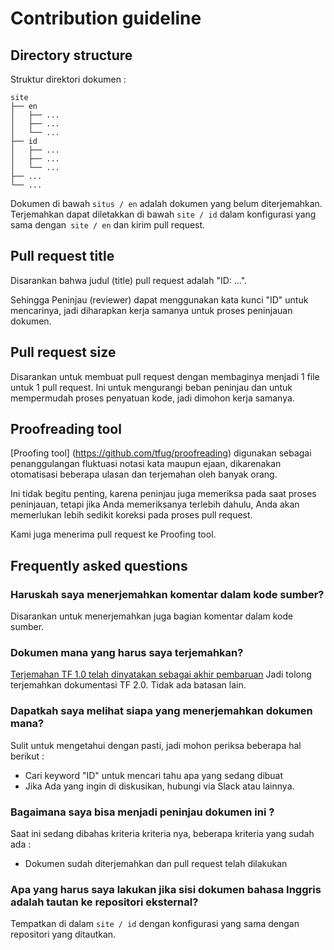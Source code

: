 # Contribution guideline

## Directory structure

Struktur direktori dokumen :

```
site
├── en
│   ├── ...
│   ├── ...
│   └── ...
├── id
│   ├── ...
│   ├── ...
│   └── ...
├── ...
└── ...
```

Dokumen di bawah `situs / en` adalah dokumen yang belum diterjemahkan.
Terjemahkan dapat diletakkan di bawah `site / id` dalam konfigurasi yang sama
dengan` site / en` dan kirim pull request.

## Pull request title

Disarankan bahwa judul (title) pull request adalah "ID: ...".

Sehingga Peninjau (reviewer) dapat menggunakan kata kunci "ID" untuk mencarinya,
jadi diharapkan kerja samanya untuk proses peninjauan dokumen.

## Pull request size

Disarankan untuk membuat pull request dengan membaginya menjadi 1 file untuk 1
pull request. Ini untuk mengurangi beban peninjau dan untuk mempermudah proses
penyatuan kode, jadi dimohon kerja samanya.

## Proofreading tool

[Proofing tool] (https://github.com/tfug/proofreading) digunakan sebagai
penanggulangan fluktuasi notasi kata maupun ejaan, dikarenakan otomatisasi
beberapa ulasan dan terjemahan oleh banyak orang.

Ini tidak begitu penting, karena peninjau juga memeriksa pada saat proses
peninjauan, tetapi jika Anda memeriksanya terlebih dahulu, Anda akan memerlukan
lebih sedikit koreksi pada proses pull request.

Kami juga menerima pull request ke Proofing tool.

## Frequently asked questions

### Haruskah saya menerjemahkan komentar dalam kode sumber?

Disarankan untuk menerjemahkan juga bagian komentar dalam kode sumber.

### Dokumen mana yang harus saya terjemahkan?

[Terjemahan TF 1.0 telah dinyatakan sebagai akhir pembaruan](https://groups.google.com/a/tensorflow.org/forum/#!msg/docs/vO0gQnEXcSM/YK_ybv7tBQAJ)
Jadi tolong terjemahkan dokumentasi TF 2.0. Tidak ada batasan lain.

### Dapatkah saya melihat siapa yang menerjemahkan dokumen mana?

Sulit untuk mengetahui dengan pasti, jadi mohon periksa beberapa hal berikut :

* Cari keyword "ID" untuk mencari tahu apa yang sedang dibuat 
* Jika Ada yang ingin di diskusikan, hubungi via Slack atau lainnya.

### Bagaimana saya bisa menjadi peninjau dokumen ini ?

Saat ini sedang dibahas kriteria kriteria nya, beberapa kriteria yang sudah ada :

* Dokumen sudah diterjemahkan dan pull request telah dilakukan

### Apa yang harus saya lakukan jika sisi dokumen bahasa Inggris adalah tautan ke repositori eksternal?

Tempatkan di dalam `site / id` dengan konfigurasi yang sama dengan repositori
yang ditautkan.
